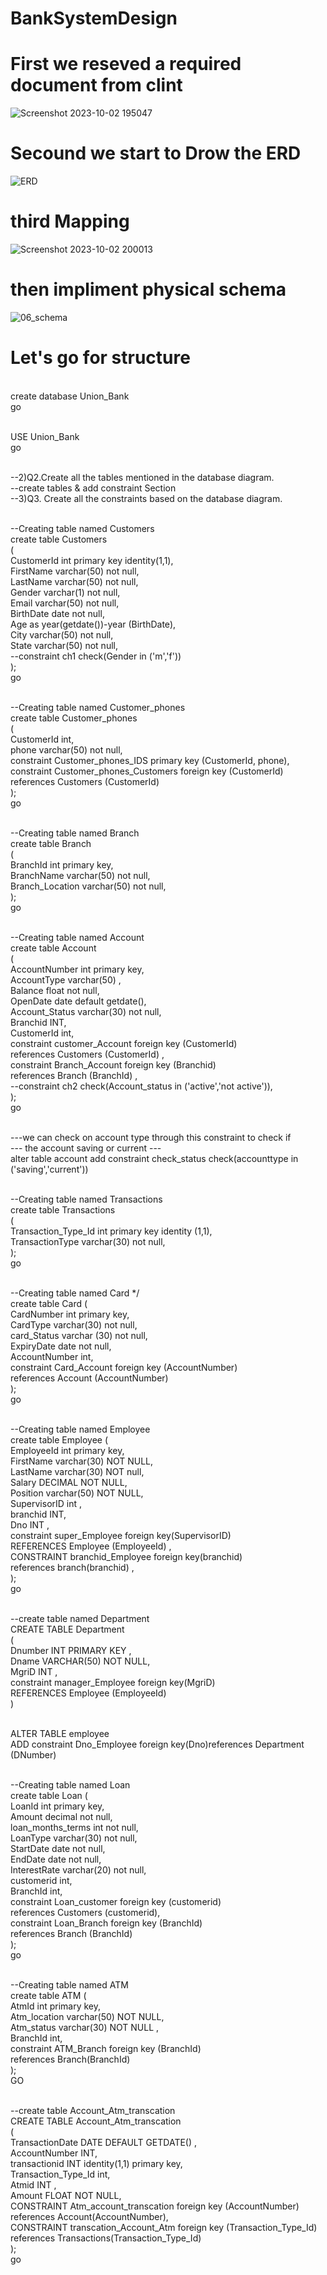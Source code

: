 # BankSystemDesign
# First we reseved a required document from clint

![Screenshot 2023-10-02 195047](https://github.com/Mario-farouk/BankSystemDesign/assets/136117708/5f74245b-ad53-4da0-9db2-c2d56b453416)
# Secound we start to Drow the ERD 
![ERD](https://github.com/Mario-farouk/BankSystemDesign/assets/136117708/d0678ad1-73d9-419e-bdbd-30db41bcfc4c)
# third Mapping 

![Screenshot 2023-10-02 200013](https://github.com/Mario-farouk/BankSystemDesign/assets/136117708/d9793d97-801f-48ca-bf69-e582ac730665)
# then impliment physical schema   

![06_schema](https://github.com/Mario-farouk/BankSystemDesign/assets/136117708/1015bd3b-fd81-4ba4-82dc-8b822a5bcba3)

# Let's go for structure 
<br> create database Union_Bank
<br> go

<br> USE Union_Bank
<br> go

<br> --2)Q2.Create all the tables mentioned in the database diagram.
<br> --create tables & add constraint Section 
<br> --3)Q3. Create all the constraints based on the database diagram.

<br> --Creating table named Customers
<br> create table Customers 
<br> (
<br> CustomerId int primary key identity(1,1),
<br> FirstName varchar(50) not null,
<br> LastName varchar(50) not null,
<br> Gender varchar(1) not null,
<br> Email varchar(50) not null,
<br> BirthDate date not null,
<br> Age as year(getdate())-year (BirthDate),
<br> City varchar(50) not null,
<br> State varchar(50) not null,
<br> --constraint ch1 check(Gender in ('m','f'))
<br> );
<br> go

<br> --Creating table named Customer_phones
<br> create table Customer_phones 
<br> (
<br> CustomerId int,
<br> phone varchar(50) not null,
<br> constraint  Customer_phones_IDS primary key (CustomerId, phone),
<br> constraint Customer_phones_Customers foreign key (CustomerId) 
<br> references Customers (CustomerId)
<br> );
<br> go

<br> --Creating table named Branch
<br> create table Branch 
<br> (
<br> BranchId int primary key,
<br> BranchName varchar(50) not null,
<br> Branch_Location varchar(50) not null,
<br> );
<br> go

<br> --Creating table named Account
<br> create table Account 
<br> (
<br> AccountNumber int primary key, 
<br> AccountType varchar(50) ,
<br> Balance float not null,
<br> OpenDate date default getdate(),
<br> Account_Status varchar(30) not null,
<br> Branchid INT,
<br> CustomerId int,
<br> constraint customer_Account foreign key (CustomerId)
<br> references Customers (CustomerId) ,
<br> constraint Branch_Account foreign key (Branchid)
<br> references Branch (BranchId) ,
<br> --constraint ch2 check(Account_status in ('active','not active')),
<br> );
<br> go
  
<br> ---we can check on account type through this constraint to check if 
<br> --- the account saving or current ---
<br> alter table account add constraint check_status check(accounttype in ('saving','current'))

<br> --Creating table named Transactions
<br> create table Transactions 
<br> (
<br> Transaction_Type_Id int primary key identity (1,1),
<br> TransactionType varchar(30) not null,
<br> );
<br> go

<br> --Creating table named Card */
<br> create table Card (
<br> CardNumber int primary key,
<br> CardType varchar(30) not null,
<br> card_Status varchar (30) not null,
<br> ExpiryDate date not null,
<br> AccountNumber int,
<br> constraint Card_Account  foreign key (AccountNumber)
<br> references Account (AccountNumber) 
<br> );
<br> go

<br> --Creating table named Employee
<br> create table Employee (
<br> EmployeeId int primary key,
<br> FirstName varchar(30) NOT NULL,
<br> LastName varchar(30) NOT null,
<br> Salary DECIMAL NOT NULL,
<br> Position varchar(50) NOT NULL,
<br> SupervisorID int ,
<br> branchid INT,
<br> Dno INT ,
<br> constraint super_Employee foreign key(SupervisorID)
<br> REFERENCES Employee (EmployeeId) ,
<br> CONSTRAINT branchid_Employee foreign key(branchid)
<br> references branch(branchid) ,
<br> );
<br> go

<br> --create table named Department
<br> CREATE TABLE Department 
<br> (
<br> Dnumber INT PRIMARY KEY ,
<br> Dname VARCHAR(50) NOT NULL,
<br> MgriD INT ,
<br> constraint manager_Employee foreign key(MgriD)
<br> REFERENCES Employee (EmployeeId) 
<br> )

<br> ALTER TABLE employee 
<br> ADD constraint Dno_Employee foreign key(Dno)references Department (DNumber) 

<br> --Creating table named Loan
<br> create table Loan (
<br> LoanId int primary key,
<br> Amount decimal not null,
<br> loan_months_terms int not null,
<br> LoanType varchar(30) not null,
<br> StartDate date not null,
<br> EndDate date not null,
<br> InterestRate varchar(20) not null,
<br> customerid int,
<br> BranchId int,
<br> constraint Loan_customer foreign key (customerid)
<br> references Customers (customerid),
<br> constraint Loan_Branch foreign key (BranchId)
<br> references Branch (BranchId)
<br> );
<br> go

<br> --Creating table named ATM
<br> create table ATM (
<br> AtmId int primary key,
<br> Atm_location varchar(50) NOT NULL,
<br> Atm_status varchar(30) NOT NULL ,
<br> BranchId int,
<br> constraint ATM_Branch foreign key (BranchId)
<br> references Branch(BranchId)
<br> );
<br> GO

<br> --create table Account_Atm_transcation
<br> CREATE TABLE Account_Atm_transcation
<br> (
<br> TransactionDate  DATE DEFAULT GETDATE() ,
<br> AccountNumber INT,
<br> transactionid INT identity(1,1) primary key,
<br> Transaction_Type_Id int,
<br> Atmid INT ,
<br> Amount FLOAT NOT NULL, 
<br> CONSTRAINT Atm_account_transcation foreign key (AccountNumber) references Account(AccountNumber),
<br> CONSTRAINT transcation_Account_Atm foreign key (Transaction_Type_Id) references Transactions(Transaction_Type_Id)
<br> );
<br> go






